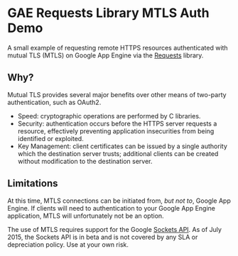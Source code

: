 # GAE Requests Library MTLS Auth Demo

A small example of requesting remote HTTPS resources authenticated with mutual TLS
(MTLS) on Google App Engine via the [Requests][requests] library.

## Why?

Mutual TLS provides several major benefits over other means of two-party authentication, such as OAuth2.
* Speed: cryptographic operations are performed by C libraries.
* Security: authentication occurs before the HTTPS server requests a resource, effectively preventing
application insecurities from being identified or exploited.
* Key Management: client certificates can be issued by a single authority which the destination server
trusts; additional clients can be created without modification to the destination server.

## Limitations

At this time, MTLS connections can be initiated from, *but not to*, Google App Engine.
If clients will need to authentication to your Google App Engine application, MTLS will unfortunately
not be an option.

The use of MTLS requires support for the Google [Sockets API][sockets-api].
As of July 2015, the Sockets API is in beta and is not covered by any SLA or depreciation policy.
Use at your own risk.

[requests]: http://docs.python-requests.org/en/latest/
[sockets-api]: https://cloud.google.com/appengine/docs/python/sockets/
